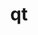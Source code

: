 ---
title: "qt"
layout: cache
categories: [package, develop-2025-02-23]
meta: {"compilers": ["gcc@=11.1.0", "gcc@=11.4.0"], "num_specs": 2, "num_specs_by_stack": {"data-vis-sdk": 1, "hep": 1, "root": 2}, "oss": ["ubuntu20.04", "ubuntu22.04"], "platforms": ["linux"], "stacks": ["data-vis-sdk", "hep", "root"], "targets": ["x86_64_v3"], "versions": ["5.14.2", "5.15.16"]}
spec_details: [{"compiler": "gcc@=11.1.0", "hash": "d24ay4fbe6apw7tefkqa3jscadglp6bo", "os": "ubuntu20.04", "platform": "linux", "size": "-", "stacks": ["data-vis-sdk", "root"], "tarball": "https://binaries.spack.io/develop-2025-02-23/build_cache/linux-ubuntu20.04-x86_64_v3/gcc-11.1.0/qt-5.14.2/linux-ubuntu20.04-x86_64_v3-gcc-11.1.0-qt-5.14.2-d24ay4fbe6apw7tefkqa3jscadglp6bo.spack", "target": "x86_64_v3", "variants": ["build_system=generic", "~dbus", "~debug", "~doc", "~examples", "~framework", "~gtk", "+gui", "~location", "+opengl", "patches=2081e9c,51aeba5,75bcb42,7f34d48,8449b9f,84b0991,9378afd,ea411b9", "~phonon", "+shared", "+sql", "+ssl", "+tools", "~webkit"], "versions": ["5.14.2"]}, {"compiler": "gcc@=11.4.0", "hash": "xz6dhc6xfplmy6qdh4y3lfeoi4hv3jow", "os": "ubuntu22.04", "platform": "linux", "size": "-", "stacks": ["hep", "root"], "tarball": "https://binaries.spack.io/develop-2025-02-23/build_cache/linux-ubuntu22.04-x86_64_v3/gcc-11.4.0/qt-5.15.16/linux-ubuntu22.04-x86_64_v3-gcc-11.4.0-qt-5.15.16-xz6dhc6xfplmy6qdh4y3lfeoi4hv3jow.spack", "target": "x86_64_v3", "variants": ["build_system=generic", "~dbus", "~debug", "~doc", "~examples", "~framework", "~gtk", "+gui", "~location", "+opengl", "patches=2081e9c,51aeba5,75bcb42,78c70fb,7f34d48,84b0991,8cd4be9,9378afd", "~phonon", "+shared", "+sql", "+ssl", "+tools", "~webkit"], "versions": ["5.15.16"]}]
---
